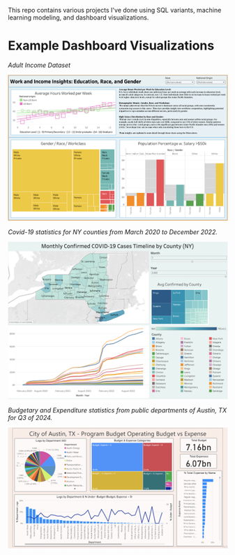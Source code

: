 This repo contains various projects I've done using SQL variants, machine learning modeling, and dashboard visualizations.


# Example Dashboard Visualizations

*Adult Income Dataset*

![A screenshot of a tableau dashboard showing statistics related to hours of work per week by education level, population fractions with high salary, and distributions of categories by gender, race, and workclass.](AdultIncome_Analysis/images/tableau_full.png)

*Covid-19 statistics for NY counties from March 2020 to December 2022.*

![A screenshot of a tableau dashboard showing monthly covid statistics in counties of New York in July 2022.](Bing_Covid19_Analysis/images/tableau_nycounties_full_july2022.png)

*Budgetary and Expenditure statistics from public departments of Austin, TX for Q3 of 2024.*

![A screenshot of a tableau dashboard showing budgets and expenditures of various public departments of Austin, TX.](AustinTXBudgetAndExpenses_Analysis/plots/powerbi_original.png)

